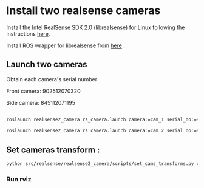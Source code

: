 # Install two realsense cameras

Install the Intel RealSense SDK 2.0 (librealsense) for Linux following the instructions [here](https://github.com/IntelRealSense/librealsense/blob/master/doc/installation.md).

Install ROS wrapper for librealsense from [here](https://github.com/IntelRealSense/realsense-ros/releases) .

## Launch two cameras

Obtain each camera's serial number

Front camera: 902512070320

Side camera: 845112071195

```bash
	
roslaunch realsense2_camera rs_camera.launch camera:=cam_1 serial_no:=902512070320 filters:=spatial,temporal,pointcloud_
	
roslaunch realsense2_camera rs_camera.launch camera:=cam_2 serial_no:=845112071195 filters:=spatial,temporal,pointcloud_
```

## Set cameras transform :
```bash
python src/realsense/realsense2_camera/scripts/set_cams_transforms.py cam_1_link cam_2_link 0.7 -1.1 0.4 72.0 19.0 -31.0
```

### Run rviz 
